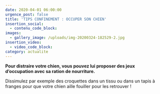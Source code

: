 ```yaml
---
date: 2020-04-01 06:00:00
urgence_post: false
title: 'TIPS CONFINEMENT : OCCUPER SON CHIEN'
insertion_social:
  - contenu_code_block:
images:
  - gallery_image: /uploads/img-20200324-182529-2.jpg
insertion_video:
  - video_code_block:
category: actualite
---
```


**Pour distraire votre chien, vous pouvez lui proposer des jeux d’occupation avec sa ration de nourriture.**

Dissimulez par exemple des croquettes dans un tissu ou dans un tapis &agrave; franges pour que votre chien aille fouiller pour les retrouver \!&nbsp;